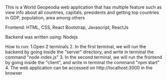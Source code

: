 This is a World Geopeodia web application that has multiple feature such as view info about all countries, capitals, presidents and getting top countries in GDP, population, area among others

Frontend: HTML, CSS, React Bootstrap, Javascript, ReactJs

Backend was written using: Nodejs


How to run:
	1.Open 2 terminals
	2. In the first terminal, we will run the backend by going inside 
	   the "server" directory, and write in terminal the command "node index.js"
	3. In the second terminal, we will run the frontend by going inside
	   the "client", and write in terminal the command "npm start"
	4. The web application can be accessed on http://localhost:3000 in the browser
